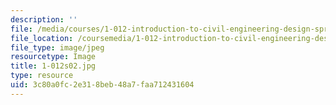 ```yaml
---
description: ''
file: /media/courses/1-012-introduction-to-civil-engineering-design-spring-2002/3c80a0fc2e318beb48a7faa712431604_1-012s02.jpg
file_location: /coursemedia/1-012-introduction-to-civil-engineering-design-spring-2002/3c80a0fc2e318beb48a7faa712431604_1-012s02.jpg
file_type: image/jpeg
resourcetype: Image
title: 1-012s02.jpg
type: resource
uid: 3c80a0fc-2e31-8beb-48a7-faa712431604
---
```

